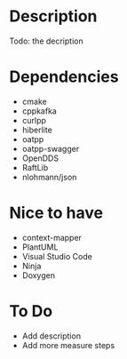 # Description
Todo: the decription

# Dependencies
- cmake
- cppkafka
- curlpp
- hiberlite
- oatpp 
- oatpp-swagger
- OpenDDS
- RaftLib
- nlohmann/json

# Nice to have
- context-mapper
- PlantUML
- Visual Studio Code
- Ninja
- Doxygen

# To Do
- Add description
- Add more measure steps

